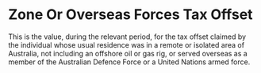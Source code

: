 # Zone Or Overseas Forces Tax Offset
This is the value, during the relevant period, for the tax offset claimed by the individual whose usual residence was in a remote or isolated area of Australia, not including an offshore oil or gas rig, or served overseas as a member of the Australian Defence Force or a United Nations armed force.